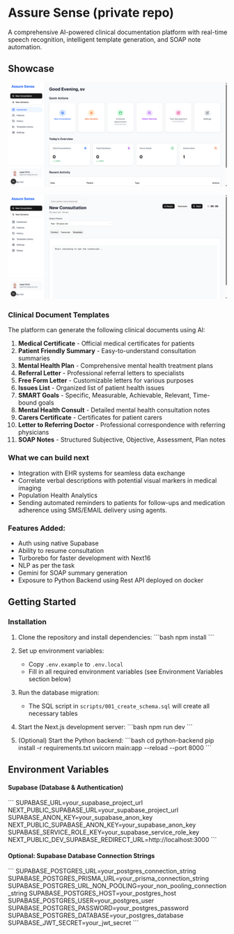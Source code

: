 # Assure Sense (private repo)

A comprehensive AI-powered clinical documentation platform with real-time speech recognition, intelligent template generation, and SOAP note automation.

## Showcase

![AssureSense Dashboard](./AssureSenseDashboard.png)

![AssureSense Consultation](./AssureSenseConsultation.png)

### Clinical Document Templates

The platform can generate the following clinical documents using AI:

1. **Medical Certificate** - Official medical certificates for patients
2. **Patient Friendly Summary** - Easy-to-understand consultation summaries
3. **Mental Health Plan** - Comprehensive mental health treatment plans
4. **Referral Letter** - Professional referral letters to specialists
5. **Free Form Letter** - Customizable letters for various purposes
6. **Issues List** - Organized list of patient health issues
7. **SMART Goals** - Specific, Measurable, Achievable, Relevant, Time-bound goals
8. **Mental Health Consult** - Detailed mental health consultation notes
9. **Carers Certificate** - Certificates for patient carers
10. **Letter to Referring Doctor** - Professional correspondence with referring physicians
11. **SOAP Notes** - Structured Subjective, Objective, Assessment, Plan notes

### What we can build next
- Integration with EHR systems for seamless data exchange
- Correlate verbal descriptions with potential visual markers in medical imaging
- Population Health Analytics
- Sending automated reminders to patients for follow-ups and medication adherence using SMS/EMAIL delivery using agents.

### Features Added:
- Auth using native Supabase
- Ability to resume consultation
- Turborebo for faster development with Next16
- NLP as per the task
- Gemini for SOAP summary generation
- Exposure to Python Backend using Rest API deployed on docker

## Getting Started

### Installation

1. Clone the repository and install dependencies:
   \`\`\`bash
   npm install
   \`\`\`

2. Set up environment variables:

   - Copy `.env.example` to `.env.local`
   - Fill in all required environment variables (see Environment Variables section below)

3. Run the database migration:

   - The SQL script in `scripts/001_create_schema.sql` will create all necessary tables

4. Start the Next.js development server:
   \`\`\`bash
   npm run dev
   \`\`\`

5. (Optional) Start the Python backend:
   \`\`\`bash
   cd python-backend
   pip install -r requirements.txt
   uvicorn main:app --reload --port 8000
   \`\`\`

## Environment Variables

#### Supabase (Database & Authentication)

\`\`\`
SUPABASE_URL=your_supabase_project_url
NEXT_PUBLIC_SUPABASE_URL=your_supabase_project_url
SUPABASE_ANON_KEY=your_supabase_anon_key
NEXT_PUBLIC_SUPABASE_ANON_KEY=your_supabase_anon_key
SUPABASE_SERVICE_ROLE_KEY=your_supabase_service_role_key
NEXT_PUBLIC_DEV_SUPABASE_REDIRECT_URL=http://localhost:3000
\`\`\`

#### Optional: Supabase Database Connection Strings

\`\`\`
SUPABASE_POSTGRES_URL=your_postgres_connection_string
SUPABASE_POSTGRES_PRISMA_URL=your_prisma_connection_string
SUPABASE_POSTGRES_URL_NON_POOLING=your_non_pooling_connection_string
SUPABASE_POSTGRES_HOST=your_postgres_host
SUPABASE_POSTGRES_USER=your_postgres_user
SUPABASE_POSTGRES_PASSWORD=your_postgres_password
SUPABASE_POSTGRES_DATABASE=your_postgres_database
SUPABASE_JWT_SECRET=your_jwt_secret
\`\`\`
